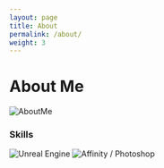 ```yaml
---
layout: page
title: About
permalink: /about/
weight: 3
---
```


# **About Me**

![AboutMe](https://cdn.discordapp.com/attachments/959186212046909551/963134007741124638/AboutMe2.png "About Me")

### Skills

![Unreal Engine](https://cdn.discordapp.com/attachments/959186212046909551/962413534262730782/UE_SkillShowcase.png "Unreal Engine")
![Affinity / Photoshop](https://cdn.discordapp.com/attachments/959186212046909551/962412891624067132/PSAF_SkillShowcase.png "Affinity / Photoshop")

